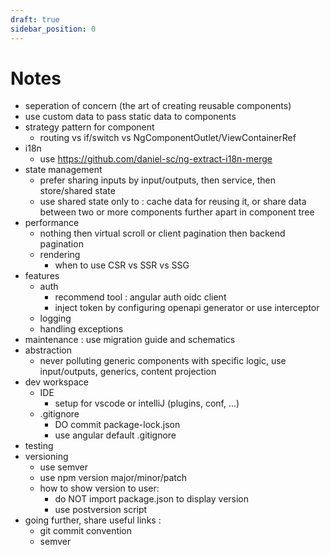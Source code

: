 ```yaml
---
draft: true
sidebar_position: 0
---
```

# Notes
- seperation of concern (the art of creating reusable components)
- use custom data to pass static data to components
- strategy pattern for component
    - routing vs if/switch vs NgComponentOutlet/ViewContainerRef
- i18n
    - use https://github.com/daniel-sc/ng-extract-i18n-merge
- state management
    - prefer sharing inputs by input/outputs, then service, then store/shared state
    - use shared state only to : cache data for reusing it, or share data between two or more components further apart in component tree
- performance
    - nothing then virtual scroll or client pagination then backend pagination
    - rendering
        - when to use CSR vs SSR vs SSG
- features 
    - auth
        - recommend tool : angular auth oidc client
        - inject token by configuring openapi generator or use interceptor
    - logging
    - handling exceptions
- maintenance : use migration guide and schematics
- abstraction
    - never polluting generic components with specific logic, use input/outputs, generics, content projection
- dev workspace
    - IDE
        - setup for vscode or intelliJ (plugins, conf, ...)
    - .gitignore
        - DO commit package-lock.json
        - use angular default .gitignore
- testing
- versioning
    - use semver
    - use npm version major/minor/patch
    - how to show version to user:
        - do NOT import package.json to display version
        - use postversion script
- going further, share useful links :
    - git commit convention
    - semver
